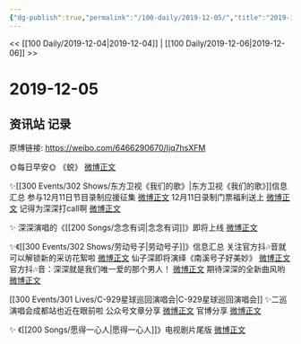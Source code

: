 ```yaml
---
{"dg-publish":true,"permalink":"/100-daily/2019-12-05/","title":"2019-12-05"}
---
```



<< [[100 Daily/2019-12-04\|2019-12-04]] | [[100 Daily/2019-12-06\|2019-12-06]] >>

# 2019-12-05

## 资讯站 记录

原博链接: https://weibo.com/6466290670/Ijq7hsXFM

🌞每日早安🌞 《蜕》 [微博正文](https://m.weibo.cn/6466290670/4446051412690686)

✨[[300 Events/302 Shows/东方卫视《我们的歌》\|东方卫视《我们的歌》]]信息汇总
参与12月11日节目录制应援征集 [微博正文](https://m.weibo.cn/6466290670/4446067615329984)
12月11日录制门票福利送上 [微博正文](https://m.weibo.cn/6466290670/4446199094962183)
记得为深深打call啊 [微博正文](https://m.weibo.cn/6466290670/4446271810850663)

✨ 深深演唱的《[[200 Songs/念念有词\|念念有词]]》即将上线
[微博正文](https://m.weibo.cn/6466290670/4446111584540801)

✨《[[300 Events/302 Shows/劳动号子\|劳动号子]]》信息汇总
关注官方抖🎶音就可以解锁新的采访花絮啦 [微博正文](https://m.weibo.cn/6466290670/4446171357433342)
仙子深即将演绎《南溪号子好美妙》
[微博正文](https://m.weibo.cn/6466290670/4446189464690813)
官方抖🎶音：深深就是我们唯一爱的那个男人！ [微博正文](https://m.weibo.cn/6466290670/4446205826032916)
期待深深的全新曲风哟 [微博正文](https://m.weibo.cn/6466290670/4446233650868680)

[[300 Events/301 Lives/C-929星球巡回演唱会\|C-929星球巡回演唱会]]
✨二巡演唱会成都站也近在眼前啦
公众号文章分享 [微博正文](https://m.weibo.cn/6466290670/4446225128539243)
官博分享 [微博正文](https://m.weibo.cn/6466290670/4446227766676186)

✨ 《[[200 Songs/愿得一心人\|愿得一心人]]》电视剧片尾版 [微博正文](https://m.weibo.cn/6466290670/4446234725239693)
